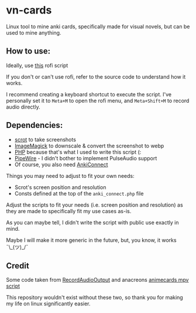 # vn-cards
Linux tool to mine anki cards, specifically made for visual novels, but can be used to mine anything.

## How to use:
Ideally, use [this](https://github.com/Anthony1x/.dotfiles/blob/main/.config/rofi/scripts/anki.sh) rofi script

If you don't or can't use rofi, refer to the source code to understand how it works.

I recommend creating a keyboard shortcut to execute the script.
I've personally set it to `Meta+M` to open the rofi menu, and `Meta+Shift+M` to record audio directly.

## Dependencies:
* [scrot](https://github.com/dreamer/scrot) to take screenshots
* [ImageMagick](https://imagemagick.org) to downscale & convert the screenshot to webp
* [PHP](https://www.php.net/) because that's what I used to write this script (:
* [PipeWire](https://pipewire.org/) - I didn't bother to implement PulseAudio support
* Of course, you also need [AnkiConnect](https://ankiweb.net/shared/info/2055492159)

Things you may need to adjust to fit your own needs:
* Scrot's screen position and resolution
* Consts defined at the top of the `anki_connect.php` file

Adjust the scripts to fit your needs (i.e. screen position and resolution) as they are made to specifically fit my use cases as-is.

As you can maybe tell, I didn't write the script with public use exactly in mind.

Maybe I will make it more generic in the future, but, you know, it works ¯\\\_(ツ)_/¯

## Credit
Some code taken from [RecordAudioOutput](https://github.com/JayXT/RecordAudioOutput) and anacreons [animecards mpv script](https://anacreondjt.gitlab.io/docs/mpvscript/)

This repository wouldn't exist without these two, so thank you for making my life on linux significantly easier.
